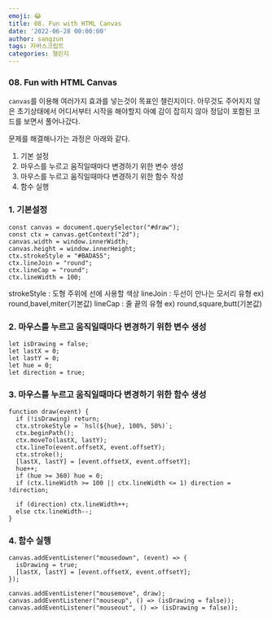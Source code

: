 ```yaml
---
emoji: 😂
title: 08. Fun with HTML Canvas
date: '2022-06-28 00:00:00'
author: sangzun
tags: 자바스크립트
categories: 챌린지
---
```


### 08. Fun with HTML Canvas

`canvas`를 이용해 여러가지 효과를 넣는것이 목표인 챌린지이다. 아무것도 주어지지 않은 초기상태에서 어디서부터 시작을 해야할지 아예 감이 잡히지 않아 정답이 포함된 코드를 보면서 풀어나갔다.

문제를 해결해나가는 과정은 아래와 같다.

1. 기본 설정
2. 마우스를 누르고 움직일때마다 변경하기 위한 변수 생성
3. 마우스를 누르고 움직일때마다 변경하기 위한 함수 작성
4. 함수 실행

### 1. 기본설정

```
const canvas = document.querySelector("#draw");
const ctx = canvas.getContext("2d");
canvas.width = window.innerWidth;
canvas.height = window.innerHeight;
ctx.strokeStyle = "#BADA55";
ctx.lineJoin = "round";
ctx.lineCap = "round";
ctx.lineWidth = 100;
```

strokeStyle : 도형 주위에 선에 사용할 색상
lineJoin : 두선이 만나는 모서리 유형 ex) round,bavel,miter(기본값)
lineCap : 줄 끝의 유형 ex) round,square,butt(기본값)

### 2. 마우스를 누르고 움직일때마다 변경하기 위한 변수 생성

```
let isDrawing = false;
let lastX = 0;
let lastY = 0;
let hue = 0;
let direction = true;
```

### 3. 마우스를 누르고 움직일때마다 변경하기 위한 함수 생성

```
function draw(event) {
  if (!isDrawing) return;
  ctx.strokeStyle = `hsl(${hue}, 100%, 50%)`;
  ctx.beginPath();
  ctx.moveTo(lastX, lastY);
  ctx.lineTo(event.offsetX, event.offsetY);
  ctx.stroke();
  [lastX, lastY] = [event.offsetX, event.offsetY];
  hue++;
  if (hue >= 360) hue = 0;
  if (ctx.lineWidth >= 100 || ctx.lineWidth <= 1) direction = !direction;

  if (direction) ctx.lineWidth++;
  else ctx.lineWidth--;
}
```

### 4. 함수 실행

```
canvas.addEventListener("mousedown", (event) => {
  isDrawing = true;
  [lastX, lastY] = [event.offsetX, event.offsetY];
});

canvas.addEventListener("mousemove", draw);
canvas.addEventListener("mouseup", () => (isDrawing = false));
canvas.addEventListener("mouseout", () => (isDrawing = false));
```
